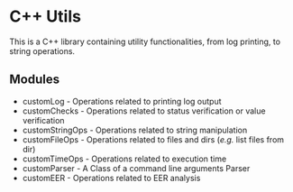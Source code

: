 # C++ Utils
This is a C++ library containing utility functionalities, from log printing, to string operations.
 
 ## Modules
 * customLog - Operations related to printing log output
 * customChecks - Operations related to status verification or value verification
 * customStringOps - Operations related to string manipulation
 * customFileOps - Operations related to files and dirs (*e.g.* list files from dir)
 * customTimeOps - Operations related to execution time
 * customParser - A Class of a command line arguments Parser
 * customEER - Operations related to EER analysis
 